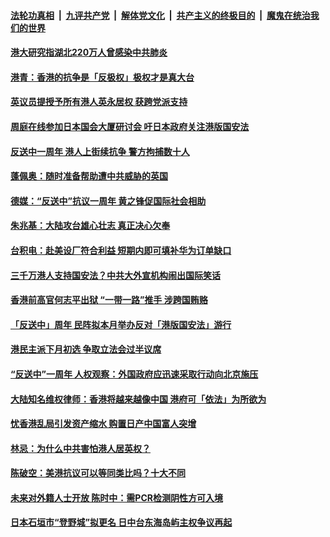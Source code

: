 

####  [法轮功真相](../../../../basic/blob/master/README.md?t=06102331) &nbsp;|&nbsp; [九评共产党](../../../../9ping.md/blob/master/README.md?t=06102331) &nbsp;|&nbsp; [解体党文化](../../../../jtdwh.md/blob/master/README.md?t=06102331)  &nbsp;|&nbsp; [共产主义的终极目的](../../../../gczydzjmd.md/blob/master/README.md?t=06102331) &nbsp;|&nbsp; [魔鬼在统治我们的世界](../../../../mgztzwmdsj.md/blob/master/README.md?t=06102331) 

#### [港大研究指湖北220万人曾感染中共肺炎](../pages/soh55/388810.md?t=06102331) 
#### [港青：香港的抗争是「反极权」极权才是真大台](../pages/soh55/388723.md?t=06102331) 
#### [英议员提授予所有港人英永居权  获跨党派支持 ](../pages/soh55/388561.md?t=06102331) 
#### [周庭在线参加日本国会大厦研讨会 吁日本政府关注港版国安法](../pages/soh55/388663.md?t=06102331) 
#### [反送中一周年 港人上街续抗争 警方拘捕数十人](../pages/soh55/388624.md?t=06102331) 
#### [蓬佩奥：随时准备帮助遭中共威胁的英国](../pages/soh55/388612.md?t=06102331) 
#### [德媒：“反送中”抗议一周年  黄之锋促国际社会相助](../pages/soh55/388510.md?t=06102331) 
#### [朱兆基：大陆攻台雄心壮志  真正决心欠奉](../pages/soh55/388537.md?t=06102331) 
#### [台积电：赴美设厂符合利益 短期内即可填补华为订单缺口](../pages/soh55/388504.md?t=06102331) 
#### [三千万港人支持国安法？中共大外宣机构闹出国际笑话](../pages/soh55/388507.md?t=06102331) 
#### [香港前高官何志平出狱 “一带一路”推手 涉跨国贿赂](../pages/soh55/388429.md?t=06102331) 
#### [「反送中」周年 民阵拟本月举办反对「港版国安法」游行](../pages/soh55/388405.md?t=06102331) 
#### [港民主派下月初选 争取立法会过半议席](../pages/soh55/388387.md?t=06102331) 
#### [“反送中”一周年 人权观察：外国政府应迅速采取行动向北京施压](../pages/soh55/388342.md?t=06102331) 
#### [大陆知名维权律师：香港将越来越像中国 港府可「依法」为所欲为](../pages/soh55/388315.md?t=06102331) 
#### [忧香港乱局引发资产缩水 购置日产中国富人突增](../pages/soh55/388276.md?t=06102331) 
#### [林忌：为什么中共害怕港人居英权？](../pages/soh55/388231.md?t=06102331) 
#### [陈破空：美港抗议可以等同类比吗？十大不同](../pages/soh55/388189.md?t=06102331) 
#### [未来对外籍人士开放 陈时中：需PCR检测阴性方可入境](../pages/soh55/387982.md?t=06102331) 
#### [日本石垣市“登野城”拟更名 日中台东海岛屿主权争议再起](../pages/soh55/387970.md?t=06102331) 
